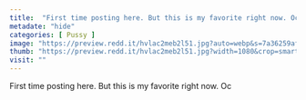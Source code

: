 ```yaml
---
title:  "First time posting here. But this is my favorite right now. Oc"
metadate: "hide"
categories: [ Pussy ]
image: "https://preview.redd.it/hvlac2meb2l51.jpg?auto=webp&s=7a36259af6f0c524f4e46b133834de369f85508f"
thumb: "https://preview.redd.it/hvlac2meb2l51.jpg?width=1080&crop=smart&auto=webp&s=504b3895a1697ca8244b45106cfc101049378b7b"
visit: ""
---
```

First time posting here. But this is my favorite right now. Oc

